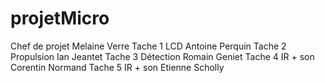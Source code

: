# projetMicro

Chef de projet                Melaine Verre
Tache 1         LCD           Antoine Perquin
Tache 2         Propulsion    Ian Jeantet
Tache 3         Détection     Romain Geniet
Tache 4         IR + son      Corentin Normand
Tache 5         IR + son      Etienne Scholly
